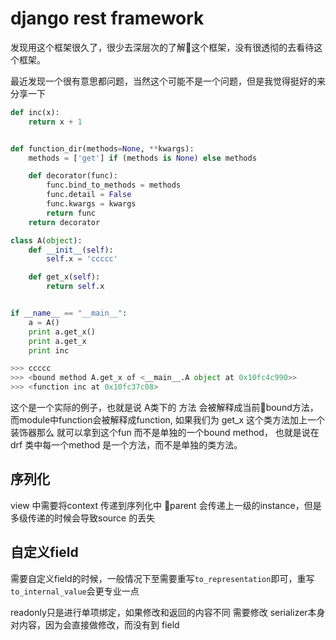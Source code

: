 # django rest framework
发现用这个框架很久了，很少去深层次的了解这个框架，没有很透彻的去看待这个框架。

最近发现一个很有意思都问题，当然这个可能不是一个问题，但是我觉得挺好的来分享一下

```python
def inc(x):
    return x + 1


def function_dir(methods=None, **kwargs):
    methods = ['get'] if (methods is None) else methods

    def decorator(func):
        func.bind_to_methods = methods
        func.detail = False
        func.kwargs = kwargs
        return func
    return decorator

class A(object):
    def __init__(self):
        self.x = 'ccccc'

    def get_x(self):
        return self.x


if __name__ == "__main__":
    a = A()
    print a.get_x()
    print a.get_x
    print inc

>>> ccccc
>>> <bound method A.get_x of <__main__.A object at 0x10fc4c990>>
>>> <function inc at 0x10fc37c08>

```
这个是一个实际的例子，也就是说 A类下的 方法 会被解释成当前bound方法，而module中function会被解释成function,
如果我们为 get_x 这个类方法加上一个装饰器那么 就可以拿到这个fun 而不是单独的一个bound method， 也就是说在 drf 类中每一个method 是一个方法，而不是单独的类方法。

## 序列化
view 中需要将context 传递到序列化中 parent 会传递上一级的instance，但是多级传递的时候会导致source 的丢失

## 自定义field
需要自定义field的时候，一般情况下至需要重写`to_representation`即可，重写`to_internal_value`会更专业一点

readonly只是进行单项绑定，如果修改和返回的内容不同  需要修改 serializer本身对内容，因为会直接做修改，而没有到 field